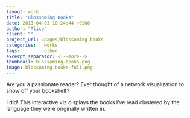 ```yaml
---
layout: work
title: "Blossoming Books"
date: 2013-04-03 18:24:44 +0200
author: "Alice"
client: ""
project_url: /pages/blossoming-books
categories:   works
tags:         other
excerpt_separator: <!--more-->
thumbnail: blossoming-books.png
image: blossoming-books-full.png
---
```

Are you a passionate reader? Ever thought of a network visualization to show off your bookshelf?
<!--more-->

I did! This interactive viz displays the books I’ve read clustered by the language they were originally written in.
